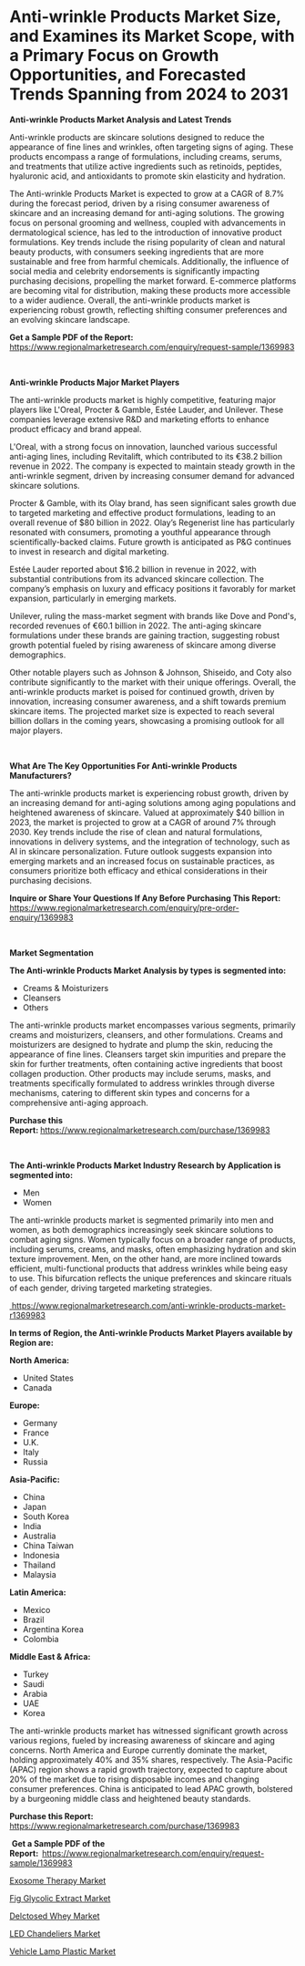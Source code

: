 <p><h1>Anti-wrinkle Products Market Size, and Examines its Market Scope, with a Primary Focus on Growth Opportunities, and Forecasted Trends Spanning from 2024 to 2031</h1></p><p><strong>Anti-wrinkle Products Market Analysis and Latest Trends</strong></p>
<p><p>Anti-wrinkle products are skincare solutions designed to reduce the appearance of fine lines and wrinkles, often targeting signs of aging. These products encompass a range of formulations, including creams, serums, and treatments that utilize active ingredients such as retinoids, peptides, hyaluronic acid, and antioxidants to promote skin elasticity and hydration.</p><p>The Anti-wrinkle Products Market is expected to grow at a CAGR of 8.7% during the forecast period, driven by a rising consumer awareness of skincare and an increasing demand for anti-aging solutions. The growing focus on personal grooming and wellness, coupled with advancements in dermatological science, has led to the introduction of innovative product formulations. Key trends include the rising popularity of clean and natural beauty products, with consumers seeking ingredients that are more sustainable and free from harmful chemicals. Additionally, the influence of social media and celebrity endorsements is significantly impacting purchasing decisions, propelling the market forward. E-commerce platforms are becoming vital for distribution, making these products more accessible to a wider audience. Overall, the anti-wrinkle products market is experiencing robust growth, reflecting shifting consumer preferences and an evolving skincare landscape.</p></p>
<p><strong>Get a Sample PDF of the Report:&nbsp;</strong> <a href="https://www.regionalmarketresearch.com/enquiry/request-sample/1369983">https://www.regionalmarketresearch.com/enquiry/request-sample/1369983</a></p>
<p>&nbsp;</p>
<p><strong>Anti-wrinkle Products Major Market Players</strong></p>
<p><p>The anti-wrinkle products market is highly competitive, featuring major players like L'Oreal, Procter & Gamble, Estée Lauder, and Unilever. These companies leverage extensive R&D and marketing efforts to enhance product efficacy and brand appeal.</p><p>L'Oreal, with a strong focus on innovation, launched various successful anti-aging lines, including Revitalift, which contributed to its €38.2 billion revenue in 2022. The company is expected to maintain steady growth in the anti-wrinkle segment, driven by increasing consumer demand for advanced skincare solutions.</p><p>Procter & Gamble, with its Olay brand, has seen significant sales growth due to targeted marketing and effective product formulations, leading to an overall revenue of $80 billion in 2022. Olay’s Regenerist line has particularly resonated with consumers, promoting a youthful appearance through scientifically-backed claims. Future growth is anticipated as P&G continues to invest in research and digital marketing.</p><p>Estée Lauder reported about $16.2 billion in revenue in 2022, with substantial contributions from its advanced skincare collection. The company’s emphasis on luxury and efficacy positions it favorably for market expansion, particularly in emerging markets.</p><p>Unilever, ruling the mass-market segment with brands like Dove and Pond's, recorded revenues of €60.1 billion in 2022. The anti-aging skincare formulations under these brands are gaining traction, suggesting robust growth potential fueled by rising awareness of skincare among diverse demographics.</p><p>Other notable players such as Johnson & Johnson, Shiseido, and Coty also contribute significantly to the market with their unique offerings. Overall, the anti-wrinkle products market is poised for continued growth, driven by innovation, increasing consumer awareness, and a shift towards premium skincare items. The projected market size is expected to reach several billion dollars in the coming years, showcasing a promising outlook for all major players.</p></p>
<p>&nbsp;</p>
<p><strong>What Are The Key Opportunities For Anti-wrinkle Products Manufacturers?</strong></p>
<p><p>The anti-wrinkle products market is experiencing robust growth, driven by an increasing demand for anti-aging solutions among aging populations and heightened awareness of skincare. Valued at approximately $40 billion in 2023, the market is projected to grow at a CAGR of around 7% through 2030. Key trends include the rise of clean and natural formulations, innovations in delivery systems, and the integration of technology, such as AI in skincare personalization. Future outlook suggests expansion into emerging markets and an increased focus on sustainable practices, as consumers prioritize both efficacy and ethical considerations in their purchasing decisions.</p></p>
<p><strong>Inquire or Share Your Questions If Any Before Purchasing This Report:</strong> <a href="https://www.regionalmarketresearch.com/enquiry/pre-order-enquiry/1369983">https://www.regionalmarketresearch.com/enquiry/pre-order-enquiry/1369983</a></p>
<p>&nbsp;</p>
<p><strong>Market Segmentation</strong></p>
<p><strong>The Anti-wrinkle Products Market Analysis by types is segmented into:</strong></p>
<p><ul><li>Creams & Moisturizers</li><li>Cleansers</li><li>Others</li></ul></p>
<p><p>The anti-wrinkle products market encompasses various segments, primarily creams and moisturizers, cleansers, and other formulations. Creams and moisturizers are designed to hydrate and plump the skin, reducing the appearance of fine lines. Cleansers target skin impurities and prepare the skin for further treatments, often containing active ingredients that boost collagen production. Other products may include serums, masks, and treatments specifically formulated to address wrinkles through diverse mechanisms, catering to different skin types and concerns for a comprehensive anti-aging approach.</p></p>
<p><strong>Purchase this Report:&nbsp;</strong><a href="https://www.regionalmarketresearch.com/purchase/1369983">https://www.regionalmarketresearch.com/purchase/1369983</a></p>
<p>&nbsp;</p>
<p><strong>The Anti-wrinkle Products Market Industry Research by Application is segmented into:</strong></p>
<p><ul><li>Men</li><li>Women</li></ul></p>
<p><p>The anti-wrinkle products market is segmented primarily into men and women, as both demographics increasingly seek skincare solutions to combat aging signs. Women typically focus on a broader range of products, including serums, creams, and masks, often emphasizing hydration and skin texture improvement. Men, on the other hand, are more inclined towards efficient, multi-functional products that address wrinkles while being easy to use. This bifurcation reflects the unique preferences and skincare rituals of each gender, driving targeted marketing strategies.</p></p>
<p><a href="https://www.regionalmarketresearch.com/anti-wrinkle-products-market-r1369983">&nbsp;https://www.regionalmarketresearch.com/anti-wrinkle-products-market-r1369983</a></p>
<p><strong>In terms of Region, the Anti-wrinkle Products Market Players available by Region are:</strong></p>
<p>
    <p> <strong> North America: </strong>
        <ul>
            <li>United States</li>
            <li>Canada</li>
        </ul>
        </p> 
    <p> <strong> Europe: </strong>
        <ul>
            <li>Germany</li>
            <li>France</li>
            <li>U.K.</li>
            <li>Italy</li>
            <li>Russia</li>
        </ul>
        </p> 
    <p> <strong> Asia-Pacific: </strong>
        <ul>
            <li>China</li>
            <li>Japan</li>
            <li>South Korea</li>
            <li>India</li>
            <li>Australia</li>
            <li>China Taiwan</li>
            <li>Indonesia</li>
            <li>Thailand</li>
            <li>Malaysia</li>
        </ul>
        </p> 
    <p> <strong> Latin America: </strong>
        <ul>
            <li>Mexico</li>
            <li>Brazil</li>
            <li>Argentina Korea</li>
            <li>Colombia</li>
        </ul>
        </p> 
    <p> <strong> Middle East & Africa: </strong>
        <ul>
            <li>Turkey</li>
            <li>Saudi</li>
            <li>Arabia</li>
            <li>UAE</li>
            <li>Korea</li>
        </ul>
    </p>
    </p>
<p><p>The anti-wrinkle products market has witnessed significant growth across various regions, fueled by increasing awareness of skincare and aging concerns. North America and Europe currently dominate the market, holding approximately 40% and 35% shares, respectively. The Asia-Pacific (APAC) region shows a rapid growth trajectory, expected to capture about 20% of the market due to rising disposable incomes and changing consumer preferences. China is anticipated to lead APAC growth, bolstered by a burgeoning middle class and heightened beauty standards.</p></p>
<p><strong>Purchase this Report: </strong><a href="https://www.regionalmarketresearch.com/purchase/1369983">https://www.regionalmarketresearch.com/purchase/1369983</a></p>
<p>&nbsp;<strong>Get a Sample PDF of the Report:&nbsp;&nbsp;</strong><a href="https://www.regionalmarketresearch.com/enquiry/request-sample/1369983">https://www.regionalmarketresearch.com/enquiry/request-sample/1369983</a></p>
<p><strong></strong></p>
<p><p><a href="https://www.linkedin.com/pulse/global-exosome-therapy-market-opportunities-forecast-period-xr2fe">Exosome Therapy Market</a></p><p><a href="https://github.com/michaelhall412/Market-Research-Report-List-1/blob/main/fig-glycolic-extract-market.md">Fig Glycolic Extract Market</a></p><p><a href="https://github.com/aiko92han/Market-Research-Report-List-1/blob/main/delctosed-whey-market.md">Delctosed Whey Market</a></p><p><a href="https://medium.com/@ransomjohns73/strategic-roadmap-global-led-chandeliers-market-insights-and-opportunities-2024-2031-e050a8c06c66?postPublishedType=repub">LED Chandeliers Market</a></p><p><a href="https://issuu.com/reportprime-2/docs/vehicle-lamp-plastic-market-size-20_4549faff251425">Vehicle Lamp Plastic Market</a></p></p>